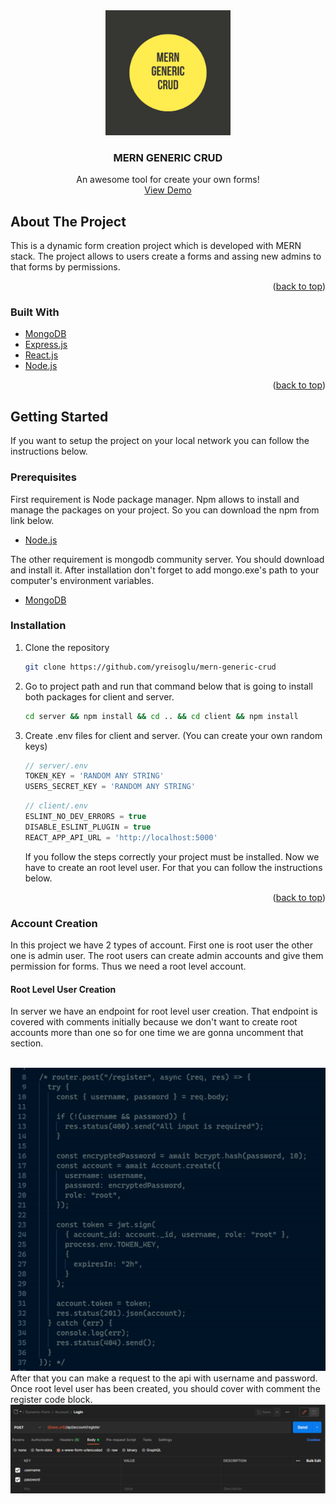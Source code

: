 <div align="center">
    <img src="ReadmeAssets/logo.png" alt="Logo" width="200" height="200">
  </a>

  <h3 align="center">MERN GENERIC CRUD</h3>

  <p align="center">
    An awesome tool for create your own forms!
    <br />
    <a href="https://github.com/othneildrew/Best-README-Template">View Demo</a>
</div>

<!-- ABOUT THE PROJECT -->

## About The Project

This is a dynamic form creation project which is developed with MERN stack.
The project allows to users create a forms and assing new admins to that forms by permissions.

<p align="right">(<a href="#top">back to top</a>)</p>

### Built With

-   [MongoDB](https://www.mongodb.com/)
-   [Express.js](https://expressjs.com/)
-   [React.js](https://reactjs.org/)
-   [Node.js](https://nodejs.org/en/)

<p align="right">(<a href="#top">back to top</a>)</p>

<!-- GETTING STARTED -->

## Getting Started

If you want to setup the project on your local network you can follow the instructions below.

### Prerequisites

First requirement is Node package manager. Npm allows to install and manage the packages on your project. So you can download the npm from link below.

-   [Node.js](https://nodejs.org/en/)

The other requirement is mongodb community server. You should download and install it. After installation don't forget to add mongo.exe's path to your computer's environment variables.

-   [MongoDB](https://www.mongodb.com/try/download/community)

### Installation

1. Clone the repository
    ```sh
    git clone https://github.com/yreisoglu/mern-generic-crud
    ```
2. Go to project path and run that command below that is going to install both packages for client and server.
    ```sh
    cd server && npm install && cd .. && cd client && npm install
    ```
3. Create .env files for client and server. (You can create your own random keys)

    ```js
    // server/.env
    TOKEN_KEY = 'RANDOM ANY STRING'
    USERS_SECRET_KEY = 'RANDOM ANY STRING'
    ```

    ```js
    // client/.env
    ESLINT_NO_DEV_ERRORS = true
    DISABLE_ESLINT_PLUGIN = true
    REACT_APP_API_URL = 'http://localhost:5000'
    ```

    If you follow the steps correctly your project must be installed. Now we have to create an root level user. For that you can follow the instructions below.

<p align="right">(<a href="#top">back to top</a>)</p>

### Account Creation

In this project we have 2 types of account. First one is root user the other one is admin user. The root users can create admin accounts and give them permission for forms. Thus we need a root level account.

#### Root Level User Creation

In server we have an endpoint for root level user creation. That endpoint is covered with comments initially because we don't want to create root accounts more than one so for one time we are gonna uncomment that section.

<br/>
<div align="center">
<img src="ReadmeAssets/register-gif.gif" alt="Logo" >
</div>
After that you can make a request to the api with username and password. Once root level user has been created, you should cover with comment the register code block.

<br/>
<div align="center">
<img src="ReadmeAssets/postman-register.png" alt="Logo" >
</div>

